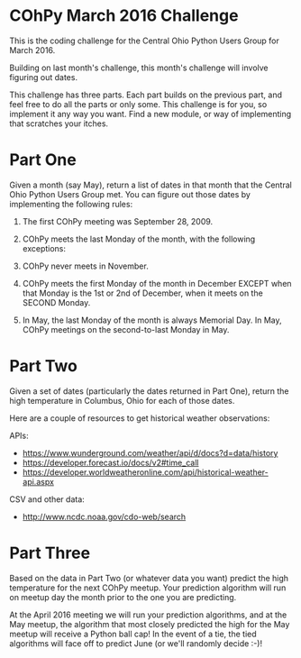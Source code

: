 #  COhPy March 2016 Challenge
This is the coding challenge for the Central Ohio Python Users Group for March 2016.

Building on last month's challenge, this month's challenge will involve figuring out dates.

This challenge has three parts. Each part builds on the previous part, and feel free to do
all the parts or only some. This challenge is for you, so implement it any way you want. Find
a new module, or way of implementing that scratches your itches.

# Part One

Given a month (say May), return a list of dates in that month that the Central Ohio Python
Users Group met. You can figure out those dates by implementing the following rules:

1. The first COhPy meeting was September 28, 2009.

2. COhPy meets the last Monday of the month, with the following exceptions:

3. COhPy never meets in November.

4. COhPy meets the first Monday of the month in December EXCEPT when that Monday is the 1st or 2nd of December, when it meets on the SECOND Monday.

5. In May, the last Monday of the month is always Memorial Day. In May, COhPy meetings on the second-to-last Monday in May.

# Part Two

Given a set of dates (particularly the dates returned in Part One), return the high temperature in Columbus, Ohio for each of those dates.

Here are a couple of resources to get historical weather observations:

APIs:
 * https://www.wunderground.com/weather/api/d/docs?d=data/history
 * https://developer.forecast.io/docs/v2#time_call
 * https://developer.worldweatheronline.com/api/historical-weather-api.aspx

CSV and other data:
 * http://www.ncdc.noaa.gov/cdo-web/search

# Part Three

Based on the data in Part Two (or whatever data you want) predict the high temperature for the next COhPy meetup. Your
prediction algorithm will run on meetup day the month prior to the one you are predicting.

At the April 2016 meeting we will run your prediction algorithms, and at the May meetup, the algorithm that most closely
predicted the high for the May meetup will receive a Python ball cap! In the event of a tie, the tied algorithms will face
off to predict June (or we'll randomly decide :-)!


